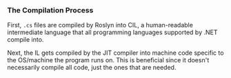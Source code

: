 ### The Compilation Process
First, `.cs` files are compiled by Roslyn into CIL, a human-readable intermediate language that all programming languages supported by .NET compile into.

Next, the IL gets compiled by the JIT compiler into machine code specific to the OS/machine the program runs on. This is beneficial since it doesn't necessarily compile all code, just the ones that are needed.

